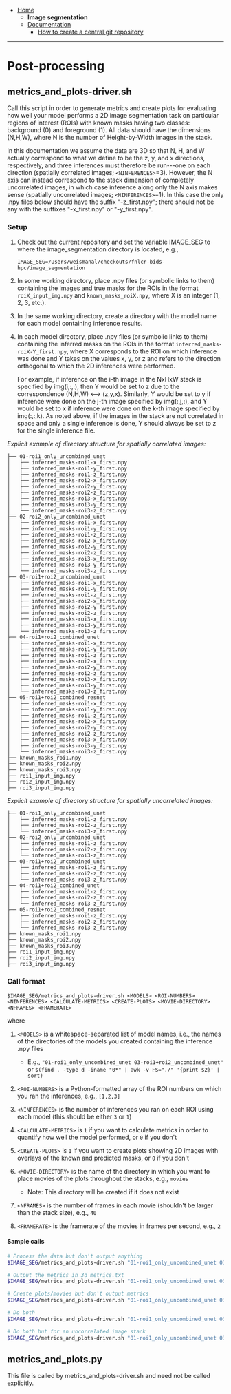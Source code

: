 * [Home](https://cbiit.github.io/fnlcr-bids-hpc)
  * **Image segmentation**
  * [Documentation](https://cbiit.github.io/fnlcr-bids-hpc/documentation)
    * [How to create a central git repository](https://cbiit.github.io/fnlcr-bids-hpc/documentation/how_to_create_a_central_git_repo)


---

# Post-processing

## metrics_and_plots-driver.sh

Call this script in order to generate metrics and create plots for evaluating how well your model performs a 2D image segmentation task on particular regions of interest (ROIs) with known masks having two classes: background (0) and foreground (1).  All data should have the dimensions (N,H,W), where N is the number of Height-by-Width images in the stack.

In this documentation we assume the data are 3D so that N, H, and W actually correspond to what we define to be the z, y, and x directions, respectively, and three inferences must therefore be run---one on each direction (spatially correlated images; `<NINFERENCES>`=3).  However, the N axis can instead correspond to the stack dimension of completely uncorrelated images, in which case inference along only the N axis makes sense (spatially uncorrelated images; `<NINFERENCES>`=1).  In this case the only .npy files below should have the suffix "-z_first.npy"; there should not be any with the suffixes "-x_first.npy" or "-y_first.npy".

### Setup

1. Check out the current repository and set the variable IMAGE_SEG to where the image_segmentation directory is located, e.g.,

   `IMAGE_SEG=/Users/weismanal/checkouts/fnlcr-bids-hpc/image_segmentation`
2. In some working directory, place .npy files (or symbolic links to them) containing the images and true masks for the ROIs in the format `roiX_input_img.npy` and `known_masks_roiX.npy`, where X is an integer (1, 2, 3, etc.).
3. In the same working directory, create a directory with the model name for each model containing inference results.
4. In each model directory, place .npy files (or symbolic links to them) containing the inferred masks on the ROIs in the format `inferred_masks-roiX-Y_first.npy`, where X corresponds to the ROI on which inference was done and Y takes on the values x, y, or z and refers to the direction orthogonal to which the 2D inferences were performed.

   For example, if inference on the i-th image in the NxHxW stack is specified by img(i,:,:), then Y would be set to z due to the correspondence (N,H,W) <--> (z,y,x).  Similarly, Y would be set to y if inference were done on the j-th image specified by img(:,j,:), and Y would be set to x if inference were done on the k-th image specified by img(:,:,k).  As noted above, if the images in the stack are not correlated in space and only a single inference is done, Y should always be set to z for the single inference file.

*Explicit example of directory structure for spatially correlated images:*

```
├── 01-roi1_only_uncombined_unet
│   ├── inferred_masks-roi1-x_first.npy
│   ├── inferred_masks-roi1-y_first.npy
│   ├── inferred_masks-roi1-z_first.npy
│   ├── inferred_masks-roi2-x_first.npy
│   ├── inferred_masks-roi2-y_first.npy
│   ├── inferred_masks-roi2-z_first.npy
│   ├── inferred_masks-roi3-x_first.npy
│   ├── inferred_masks-roi3-y_first.npy
│   └── inferred_masks-roi3-z_first.npy
├── 02-roi2_only_uncombined_unet
│   ├── inferred_masks-roi1-x_first.npy
│   ├── inferred_masks-roi1-y_first.npy
│   ├── inferred_masks-roi1-z_first.npy
│   ├── inferred_masks-roi2-x_first.npy
│   ├── inferred_masks-roi2-y_first.npy
│   ├── inferred_masks-roi2-z_first.npy
│   ├── inferred_masks-roi3-x_first.npy
│   ├── inferred_masks-roi3-y_first.npy
│   └── inferred_masks-roi3-z_first.npy
├── 03-roi1+roi2_uncombined_unet
│   ├── inferred_masks-roi1-x_first.npy
│   ├── inferred_masks-roi1-y_first.npy
│   ├── inferred_masks-roi1-z_first.npy
│   ├── inferred_masks-roi2-x_first.npy
│   ├── inferred_masks-roi2-y_first.npy
│   ├── inferred_masks-roi2-z_first.npy
│   ├── inferred_masks-roi3-x_first.npy
│   ├── inferred_masks-roi3-y_first.npy
│   └── inferred_masks-roi3-z_first.npy
├── 04-roi1+roi2_combined_unet
│   ├── inferred_masks-roi1-x_first.npy
│   ├── inferred_masks-roi1-y_first.npy
│   ├── inferred_masks-roi1-z_first.npy
│   ├── inferred_masks-roi2-x_first.npy
│   ├── inferred_masks-roi2-y_first.npy
│   ├── inferred_masks-roi2-z_first.npy
│   ├── inferred_masks-roi3-x_first.npy
│   ├── inferred_masks-roi3-y_first.npy
│   └── inferred_masks-roi3-z_first.npy
├── 05-roi1+roi2_combined_resnet
│   ├── inferred_masks-roi1-x_first.npy
│   ├── inferred_masks-roi1-y_first.npy
│   ├── inferred_masks-roi1-z_first.npy
│   ├── inferred_masks-roi2-x_first.npy
│   ├── inferred_masks-roi2-y_first.npy
│   ├── inferred_masks-roi2-z_first.npy
│   ├── inferred_masks-roi3-x_first.npy
│   ├── inferred_masks-roi3-y_first.npy
│   └── inferred_masks-roi3-z_first.npy
├── known_masks_roi1.npy
├── known_masks_roi2.npy
├── known_masks_roi3.npy
├── roi1_input_img.npy
├── roi2_input_img.npy
├── roi3_input_img.npy
```

*Explicit example of directory structure for spatially uncorrelated images:*

```
├── 01-roi1_only_uncombined_unet
│   ├── inferred_masks-roi1-z_first.npy
│   ├── inferred_masks-roi2-z_first.npy
│   └── inferred_masks-roi3-z_first.npy
├── 02-roi2_only_uncombined_unet
│   ├── inferred_masks-roi1-z_first.npy
│   ├── inferred_masks-roi2-z_first.npy
│   └── inferred_masks-roi3-z_first.npy
├── 03-roi1+roi2_uncombined_unet
│   ├── inferred_masks-roi1-z_first.npy
│   ├── inferred_masks-roi2-z_first.npy
│   └── inferred_masks-roi3-z_first.npy
├── 04-roi1+roi2_combined_unet
│   ├── inferred_masks-roi1-z_first.npy
│   ├── inferred_masks-roi2-z_first.npy
│   └── inferred_masks-roi3-z_first.npy
├── 05-roi1+roi2_combined_resnet
│   ├── inferred_masks-roi1-z_first.npy
│   ├── inferred_masks-roi2-z_first.npy
│   └── inferred_masks-roi3-z_first.npy
├── known_masks_roi1.npy
├── known_masks_roi2.npy
├── known_masks_roi3.npy
├── roi1_input_img.npy
├── roi2_input_img.npy
├── roi3_input_img.npy
```

### Call format
 
```
$IMAGE_SEG/metrics_and_plots-driver.sh <MODELS> <ROI-NUMBERS> <NINFERENCES> <CALCULATE-METRICS> <CREATE-PLOTS> <MOVIE-DIRECTORY> <NFRAMES> <FRAMERATE>
```

where

1. `<MODELS>` is a whitespace-separated list of model names, i.e., the names of the directories of the models you created containing the inference .npy files

   * E.g., `"01-roi1_only_uncombined_unet 03-roi1+roi2_uncombined_unet"` or `$(find . -type d -iname "0*" | awk -v FS="./" '{print $2}' | sort)`
2. `<ROI-NUMBERS>` is a Python-formatted array of the ROI numbers on which you ran the inferences, e.g., `[1,2,3]`
3. `<NINFERENCES>` is the number of inferences you ran on each ROI using each model (this should be either `3` or `1`)
4. `<CALCULATE-METRICS>` is `1` if you want to calculate metrics in order to quantify how well the model performed, or `0` if you don't
5. `<CREATE-PLOTS>` is `1` if you want to create plots showing 2D images with overlays of the known and predicted  masks, or `0` if you don't
6. `<MOVIE-DIRECTORY>` is the name of the directory in which you want to place movies of the plots throughout the stacks, e.g., `movies`

   * Note: This directory will be created if it does not exist
7. `<NFRAMES>` is the number of frames in each movie (shouldn't be larger than the stack size), e.g., `40`
8. `<FRAMERATE>` is the framerate of the movies in frames per second, e.g., `2`

#### Sample calls

```bash
# Process the data but don't output anything
$IMAGE_SEG/metrics_and_plots-driver.sh "01-roi1_only_uncombined_unet 03-roi1+roi2_uncombined_unet" [1,2,3] 3 0 0 "" "" ""

# Output the metrics in 3d_metrics.txt
$IMAGE_SEG/metrics_and_plots-driver.sh "01-roi1_only_uncombined_unet 03-roi1+roi2_uncombined_unet" [1,2,3] 3 1 0 "" "" ""

# Create plots/movies but don't output metrics
$IMAGE_SEG/metrics_and_plots-driver.sh "01-roi1_only_uncombined_unet 03-roi1+roi2_uncombined_unet" [1,2,3] 3 0 1 /Users/weismanal/notebook/2018-12-12/movies 40 2

# Do both
$IMAGE_SEG/metrics_and_plots-driver.sh "01-roi1_only_uncombined_unet 03-roi1+roi2_uncombined_unet" [1,2,3] 3 1 1 /Users/weismanal/notebook/2018-12-12/movies 40 2

# Do both but for an uncorrelated image stack
$IMAGE_SEG/metrics_and_plots-driver.sh "01-roi1_only_uncombined_unet 03-roi1+roi2_uncombined_unet" [1,2,3] 1 1 1 /Users/weismanal/notebook/2018-12-12/movies 40 2
```

## metrics_and_plots.py

This file is called by metrics_and_plots-driver.sh and need not be called explicitly.
